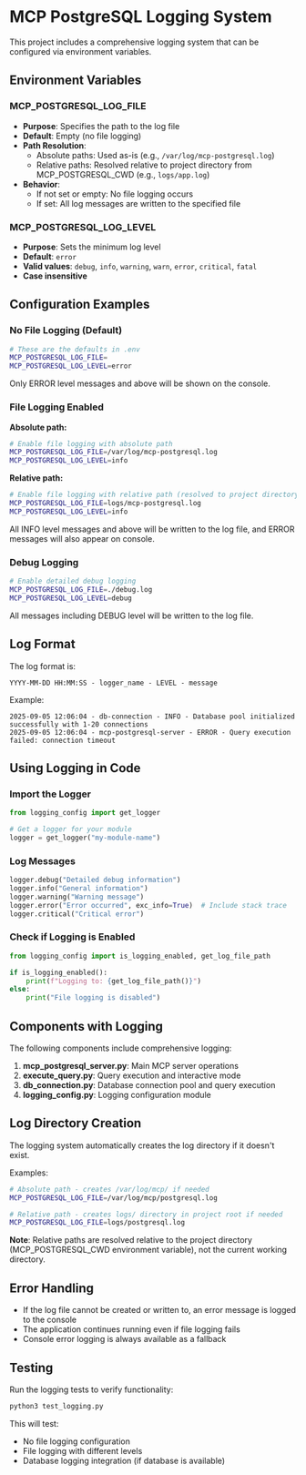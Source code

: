 # MCP PostgreSQL Logging System

This project includes a comprehensive logging system that can be configured via environment variables.

## Environment Variables

### MCP_POSTGRESQL_LOG_FILE
- **Purpose**: Specifies the path to the log file
- **Default**: Empty (no file logging)
- **Path Resolution**: 
  - Absolute paths: Used as-is (e.g., `/var/log/mcp-postgresql.log`)
  - Relative paths: Resolved relative to project directory from MCP_POSTGRESQL_CWD (e.g., `logs/app.log`)
- **Behavior**: 
  - If not set or empty: No file logging occurs
  - If set: All log messages are written to the specified file

### MCP_POSTGRESQL_LOG_LEVEL
- **Purpose**: Sets the minimum log level
- **Default**: `error`
- **Valid values**: `debug`, `info`, `warning`, `warn`, `error`, `critical`, `fatal`
- **Case insensitive**

## Configuration Examples

### No File Logging (Default)
```bash
# These are the defaults in .env
MCP_POSTGRESQL_LOG_FILE=
MCP_POSTGRESQL_LOG_LEVEL=error
```

Only ERROR level messages and above will be shown on the console.

### File Logging Enabled

**Absolute path:**
```bash
# Enable file logging with absolute path
MCP_POSTGRESQL_LOG_FILE=/var/log/mcp-postgresql.log
MCP_POSTGRESQL_LOG_LEVEL=info
```

**Relative path:**
```bash
# Enable file logging with relative path (resolved to project directory)
MCP_POSTGRESQL_LOG_FILE=logs/mcp-postgresql.log
MCP_POSTGRESQL_LOG_LEVEL=info
```

All INFO level messages and above will be written to the log file, and ERROR messages will also appear on console.

### Debug Logging
```bash
# Enable detailed debug logging
MCP_POSTGRESQL_LOG_FILE=./debug.log
MCP_POSTGRESQL_LOG_LEVEL=debug
```

All messages including DEBUG level will be written to the log file.

## Log Format

The log format is:
```
YYYY-MM-DD HH:MM:SS - logger_name - LEVEL - message
```

Example:
```
2025-09-05 12:06:04 - db-connection - INFO - Database pool initialized successfully with 1-20 connections
2025-09-05 12:06:04 - mcp-postgresql-server - ERROR - Query execution failed: connection timeout
```

## Using Logging in Code

### Import the Logger
```python
from logging_config import get_logger

# Get a logger for your module
logger = get_logger("my-module-name")
```

### Log Messages
```python
logger.debug("Detailed debug information")
logger.info("General information")
logger.warning("Warning message")
logger.error("Error occurred", exc_info=True)  # Include stack trace
logger.critical("Critical error")
```

### Check if Logging is Enabled
```python
from logging_config import is_logging_enabled, get_log_file_path

if is_logging_enabled():
    print(f"Logging to: {get_log_file_path()}")
else:
    print("File logging is disabled")
```

## Components with Logging

The following components include comprehensive logging:

1. **mcp_postgresql_server.py**: Main MCP server operations
2. **execute_query.py**: Query execution and interactive mode
3. **db_connection.py**: Database connection pool and query execution
4. **logging_config.py**: Logging configuration module

## Log Directory Creation

The logging system automatically creates the log directory if it doesn't exist. 

Examples:
```bash
# Absolute path - creates /var/log/mcp/ if needed
MCP_POSTGRESQL_LOG_FILE=/var/log/mcp/postgresql.log

# Relative path - creates logs/ directory in project root if needed
MCP_POSTGRESQL_LOG_FILE=logs/postgresql.log
```

**Note**: Relative paths are resolved relative to the project directory (MCP_POSTGRESQL_CWD environment variable), not the current working directory.

## Error Handling

- If the log file cannot be created or written to, an error message is logged to the console
- The application continues running even if file logging fails
- Console error logging is always available as a fallback

## Testing

Run the logging tests to verify functionality:
```bash
python3 test_logging.py
```

This will test:
- No file logging configuration
- File logging with different levels
- Database logging integration (if database is available)